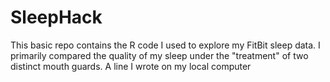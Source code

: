 # SleepHack
This basic repo contains the R code I used to explore my FitBit sleep data.  I primarily compared the quality of my sleep under the "treatment" of two distinct mouth guards.
A line I wrote on my local computer
